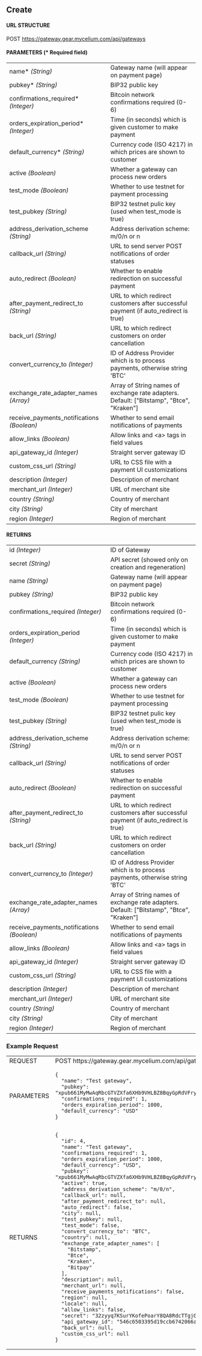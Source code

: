 ## Create

#### URL STRUCTURE

POST https://gateway.gear.mycelium.com/api/gateways

#### PARAMETERS (* Required field)

<table>
  <tr>
    <td>name* <i>(String)</i></td>
    <td>Gateway name (will appear on payment page)</td>
  <tr>
    <td>pubkey* <i>(String)</i></td>
    <td>BIP32 public key</td>
  <tr>
    <td>confirmations_required* <i>(Integer)</i></td>
    <td>Bitcoin network confirmations required (0-6)</td>
  <tr>
    <td>orders_expiration_period* <i>(Integer)</i></td>
    <td>Time (in seconds) which is given customer to make payment</td>
  <tr>
    <td>default_currency* <i>(String)</i></td>
    <td>Currency code (ISO 4217) in which prices are shown to customer</td>
  <tr>
    <td>active <i>(Boolean)</i></td>
    <td>Whether a gateway can process new orders</td>
  <tr>
    <td>test_mode <i>(Boolean)</i></td>
    <td>Whether to use testnet for payment processing</td>
  <tr>
    <td>test_pubkey <i>(String)</i></td>
    <td>BIP32 testnet pulic key (used when test_mode is true)</td>
  <tr>
    <td>address_derivation_scheme <i>(String)</i></td>
    <td>Address derivation scheme: m/0/n or n</td>
  <tr>
    <td>callback_url <i>(String)</i></td>
    <td>URL to send server POST notifications of order statuses</td>
  <tr>
    <td>auto_redirect <i>(Boolean)</i></td>
    <td>Whether to enable redirection on successful payment</td>
  <tr>
    <td>after_payment_redirect_to <i>(String)</i></td>
    <td>URL to which redirect customers after successful payment (if auto_redirect is true)</td>
  <tr>
    <td>back_url <i>(String)</i></td>
    <td>URL to which redirect customers on order cancellation</td>
  <tr>
    <td>convert_currency_to <i>(Integer)</i></td>
    <td>ID of Address Provider which is to process payments, otherwise string &#39;BTC&#39;</td>
  <tr>
    <td>exchange_rate_adapter_names <i>(Array)</i></td>
    <td>Array of String names of exchange rate adapters. Default: [&quot;Bitstamp&quot;, &quot;Btce&quot;, &quot;Kraken&quot;]</td>
  <tr>
    <td>receive_payments_notifications <i>(Boolean)</i></td>
    <td>Whether to send email notifications of payments</td>
  <tr>
    <td>allow_links <i>(Boolean)</i></td>
    <td>Allow links and &lt;a&gt; tags in field values</td>
  <tr>
    <td>api_gateway_id <i>(Integer)</i></td>
    <td>Straight server gateway ID</td>
  <tr>
    <td>custom_css_url <i>(String)</i></td>
    <td>URL to CSS file with a payment UI customizations</td>
  <tr>
    <td>description <i>(Integer)</i></td>
    <td>Description of merchant</td>
  <tr>
    <td>merchant_url <i>(Integer)</i></td>
    <td>URL of merchant site</td>
  <tr>
    <td>country <i>(String)</i></td>
    <td>Country of merchant</td>
  <tr>
    <td>city <i>(String)</i></td>
    <td>City of merchant</td>
  <tr>
    <td>region <i>(Integer)</i></td>
    <td>Region of merchant</td>
</table>

#### RETURNS

<table>
  <tr>
    <td>id <i>(Integer)</i></td>
    <td>ID of Gateway</td>
  <tr>
    <td>secret <i>(String)</i></td>
    <td>API secret (showed only on creation and regeneration)</td>
  <tr>
    <td>name <i>(String)</i></td>
    <td>Gateway name (will appear on payment page)</td>
  <tr>
    <td>pubkey <i>(String)</i></td>
    <td>BIP32 public key</td>
  <tr>
    <td>confirmations_required <i>(Integer)</i></td>
    <td>Bitcoin network confirmations required (0-6)</td>
  <tr>
    <td>orders_expiration_period <i>(Integer)</i></td>
    <td>Time (in seconds) which is given customer to make payment</td>
  <tr>
    <td>default_currency <i>(String)</i></td>
    <td>Currency code (ISO 4217) in which prices are shown to customer</td>
  <tr>
    <td>active <i>(Boolean)</i></td>
    <td>Whether a gateway can process new orders</td>
  <tr>
    <td>test_mode <i>(Boolean)</i></td>
    <td>Whether to use testnet for payment processing</td>
  <tr>
    <td>test_pubkey <i>(String)</i></td>
    <td>BIP32 testnet pulic key (used when test_mode is true)</td>
  <tr>
    <td>address_derivation_scheme <i>(String)</i></td>
    <td>Address derivation scheme: m/0/n or n</td>
  <tr>
    <td>callback_url <i>(String)</i></td>
    <td>URL to send server POST notifications of order statuses</td>
  <tr>
    <td>auto_redirect <i>(Boolean)</i></td>
    <td>Whether to enable redirection on successful payment</td>
  <tr>
    <td>after_payment_redirect_to <i>(String)</i></td>
    <td>URL to which redirect customers after successful payment (if auto_redirect is true)</td>
  <tr>
    <td>back_url <i>(String)</i></td>
    <td>URL to which redirect customers on order cancellation</td>
  <tr>
    <td>convert_currency_to <i>(Integer)</i></td>
    <td>ID of Address Provider which is to process payments, otherwise string &#39;BTC&#39;</td>
  <tr>
    <td>exchange_rate_adapter_names <i>(Array)</i></td>
    <td>Array of String names of exchange rate adapters. Default: [&quot;Bitstamp&quot;, &quot;Btce&quot;, &quot;Kraken&quot;]</td>
  <tr>
    <td>receive_payments_notifications <i>(Boolean)</i></td>
    <td>Whether to send email notifications of payments</td>
  <tr>
    <td>allow_links <i>(Boolean)</i></td>
    <td>Allow links and &lt;a&gt; tags in field values</td>
  <tr>
    <td>api_gateway_id <i>(Integer)</i></td>
    <td>Straight server gateway ID</td>
  <tr>
    <td>custom_css_url <i>(String)</i></td>
    <td>URL to CSS file with a payment UI customizations</td>
  <tr>
    <td>description <i>(Integer)</i></td>
    <td>Description of merchant</td>
  <tr>
    <td>merchant_url <i>(Integer)</i></td>
    <td>URL of merchant site</td>
  <tr>
    <td>country <i>(String)</i></td>
    <td>Country of merchant</td>
  <tr>
    <td>city <i>(String)</i></td>
    <td>City of merchant</td>
  <tr>
    <td>region <i>(Integer)</i></td>
    <td>Region of merchant</td>
</table>

### Example Request

<table>
  <tr>
    <td>REQUEST</td>
    <td>POST https://gateway.gear.mycelium.com/api/gateways</td>
  <tr>
    <td>PARAMETERS</td>
    <td><pre><code>{
  &quot;name&quot;: &quot;Test gateway&quot;,
  &quot;pubkey&quot;: &quot;xpub661MyMwAqRbcGTVZXfa6XHb9VHLBZ8BqyGpRdVFryUDEC4TQq1Y9L2r7Am9d5TUGVQfbfMr7PB1jZqY4bSmh34ZprSKwJ9BSGmPnKJPMVZy&quot;,
  &quot;confirmations_required&quot;: 1,
  &quot;orders_expiration_period&quot;: 1000,
  &quot;default_currency&quot;: &quot;USD&quot;
}</code></pre></td>
  <tr>
    <td>RETURNS</td>
    <td><pre><code>{
  "id": 4,
  "name": "Test gateway",
  "confirmations_required": 1,
  "orders_expiration_period": 1000,
  "default_currency": "USD",
  "pubkey": "xpub661MyMwAqRbcGTVZXfa6XHb9VHLBZ8BqyGpRdVFryUDEC4TQq1Y9L2r7Am9d5TUGVQfbfMr7PB1jZqY4bSmh34ZprSKwJ9BSGmPnKJPMVZy",
  "active": true,
  "address_derivation_scheme": "m/0/n",
  "callback_url": null,
  "after_payment_redirect_to": null,
  "auto_redirect": false,
  "city": null,
  "test_pubkey": null,
  "test_mode": false,
  "convert_currency_to": "BTC",
  "country": null,
  "exchange_rate_adapter_names": [
    "Bitstamp",
    "Btce",
    "Kraken",
    "Bitpay"
  ],
  "description": null,
  "merchant_url": null,
  "receive_payments_notifications": false,
  "region": null,
  "locale": null,
  "allow_links": false,
  "secret": "32zyyq7KSurYKofePoarY8QA8RdcTTgjGvwZxqDtKkpWY7tPQ5NRqu5aP3VWYz7R",
  "api_gateway_id": "546c6503395d19ccb6742066aae06a361ad701b76f18fefd161a97d262cd2cf7",
  "back_url": null,
  "custom_css_url": null
}</code></pre></td>
</table>

